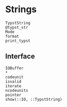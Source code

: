 
# Strings

```@docs
TypstString
@typst_str
Mode
format
print_typst
```

## Interface

```@docs
IOBuffer
*
codeunit
isvalid
iterate
ncodeunits
pointer
show(::IO, ::TypstString)
```
